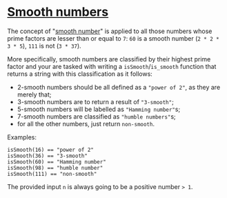 # [Smooth numbers](https://www.codewars.com/kata/smooth-numbers "https://www.codewars.com/kata/5b2f6ad842b27ea689000082")

The concept of "[smooth number](https://en.wikipedia.org/wiki/Smooth_number)" is applied to all those numbers whose prime factors are lesser than or equal to `7`: `60` is a smooth number (`2 * 2 * 3 * 5`), `111` is not (`3 * 37`).

More specifically, smooth numbers are classified by their highest prime factor and your are tasked with writing a `isSmooth`/`is_smooth` function that returns a string with this classification as it follows:

* 2-smooth numbers should be all defined as a `"power of 2"`, as they are merely that;
* 3-smooth numbers are to return a result of `"3-smooth"`;
* 5-smooth numbers will be labelled as `"Hamming number"`s;
* 7-smooth numbers are classified as `"humble numbers"`s;
* for all the other numbers, just return `non-smooth`.

Examples:
```
isSmooth(16) == "power of 2"
isSmooth(36) == "3-smooth"
isSmooth(60) == "Hamming number"
isSmooth(98) == "humble number"
isSmooth(111) == "non-smooth"
```
The provided input `n` is always going to be a positive number `> 1`.
